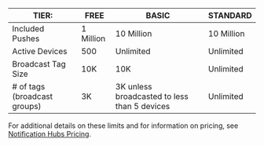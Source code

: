 
| TIER: | FREE | BASIC | STANDARD |
|----|----|----|----|
| Included Pushes | 1 Million | 10 Million | 10 Million |
| Active Devices | 500 | Unlimited | Unlimited |
| Broadcast Tag Size | 10K | 10K | Unlimited |
| # of tags (broadcast groups) | 3K | 3K unless broadcasted to less than 5 devices | Unlimited |

For additional details on these limits and for information on pricing, see [Notification Hubs Pricing](/home/features/notification-hubs/#price). 

